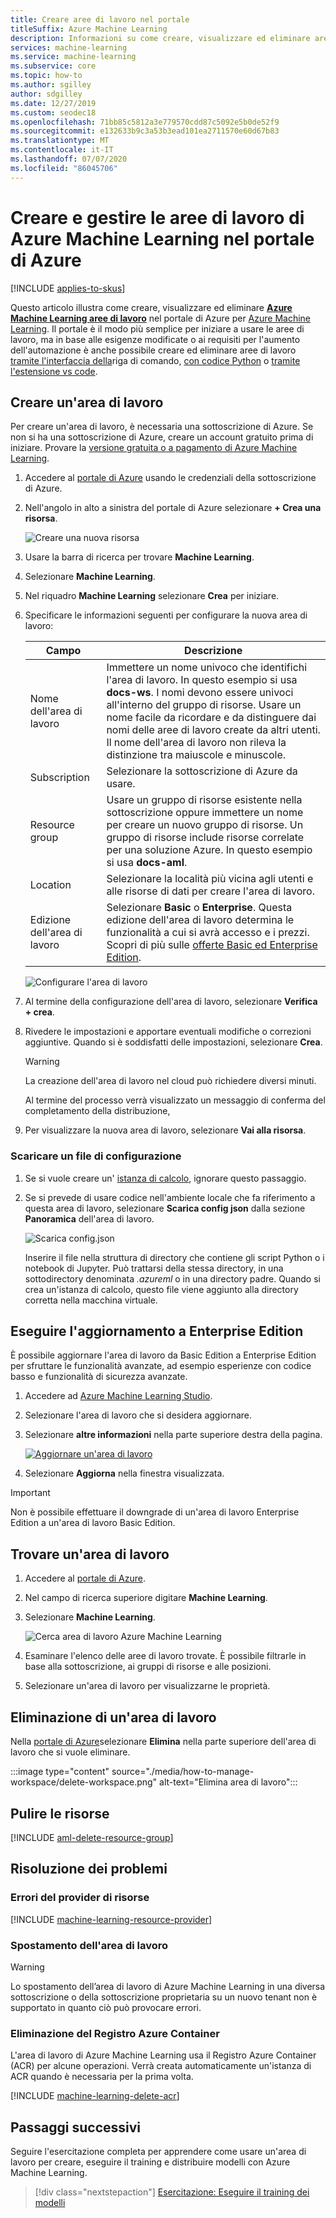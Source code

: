 ```yaml
---
title: Creare aree di lavoro nel portale
titleSuffix: Azure Machine Learning
description: Informazioni su come creare, visualizzare ed eliminare aree di lavoro Azure Machine Learning nel portale di Azure.
services: machine-learning
ms.service: machine-learning
ms.subservice: core
ms.topic: how-to
ms.author: sgilley
author: sdgilley
ms.date: 12/27/2019
ms.custom: seodec18
ms.openlocfilehash: 71bb85c5812a3e779570cdd87c5092e5b0de52f9
ms.sourcegitcommit: e132633b9c3a53b3ead101ea2711570e60d67b83
ms.translationtype: MT
ms.contentlocale: it-IT
ms.lasthandoff: 07/07/2020
ms.locfileid: "86045706"
---
```

# <a name="create-and-manage-azure-machine-learning-workspaces-in-the-azure-portal"></a>Creare e gestire le aree di lavoro di Azure Machine Learning nel portale di Azure
[!INCLUDE [applies-to-skus](../../includes/aml-applies-to-basic-enterprise-sku.md)]

Questo articolo illustra come creare, visualizzare ed eliminare [**Azure Machine Learning aree di lavoro**](concept-workspace.md) nel portale di Azure per [Azure Machine Learning](overview-what-is-azure-ml.md).  Il portale è il modo più semplice per iniziare a usare le aree di lavoro, ma in base alle esigenze modificate o ai requisiti per l'aumento dell'automazione è anche possibile creare ed eliminare aree di lavoro [tramite l'interfaccia della](reference-azure-machine-learning-cli.md)riga di comando, [con codice Python](https://docs.microsoft.com/python/api/overview/azure/ml/intro?view=azure-ml-py) o [tramite l'estensione vs code](tutorial-setup-vscode-extension.md).

## <a name="create-a-workspace"></a>Creare un'area di lavoro

Per creare un'area di lavoro, è necessaria una sottoscrizione di Azure. Se non si ha una sottoscrizione di Azure, creare un account gratuito prima di iniziare. Provare la [versione gratuita o a pagamento di Azure Machine Learning](https://aka.ms/AMLFree).

1. Accedere al [portale di Azure](https://portal.azure.com/) usando le credenziali della sottoscrizione di Azure. 

1. Nell'angolo in alto a sinistra del portale di Azure selezionare **+ Crea una risorsa**.

      ![Creare una nuova risorsa](./media/how-to-manage-workspace/create-workspace.gif)

1. Usare la barra di ricerca per trovare **Machine Learning**.

1. Selezionare **Machine Learning**.

1. Nel riquadro **Machine Learning** selezionare **Crea** per iniziare.

1. Specificare le informazioni seguenti per configurare la nuova area di lavoro:

   Campo|Descrizione 
   ---|---
   Nome dell'area di lavoro |Immettere un nome univoco che identifichi l'area di lavoro. In questo esempio si usa **docs-ws**. I nomi devono essere univoci all'interno del gruppo di risorse. Usare un nome facile da ricordare e da distinguere dai nomi delle aree di lavoro create da altri utenti. Il nome dell'area di lavoro non rileva la distinzione tra maiuscole e minuscole.
   Subscription |Selezionare la sottoscrizione di Azure da usare.
   Resource group | Usare un gruppo di risorse esistente nella sottoscrizione oppure immettere un nome per creare un nuovo gruppo di risorse. Un gruppo di risorse include risorse correlate per una soluzione Azure. In questo esempio si usa **docs-aml**. 
   Location | Selezionare la località più vicina agli utenti e alle risorse di dati per creare l'area di lavoro.
   Edizione dell'area di lavoro | Selezionare **Basic** o **Enterprise**.  Questa edizione dell'area di lavoro determina le funzionalità a cui si avrà accesso e i prezzi. Scopri di più sulle [offerte Basic ed Enterprise Edition](overview-what-is-azure-ml.md#sku). 

    ![Configurare l'area di lavoro](./media/how-to-manage-workspace/select-edition.png)

1. Al termine della configurazione dell'area di lavoro, selezionare **Verifica + crea**.
2. Rivedere le impostazioni e apportare eventuali modifiche o correzioni aggiuntive. Quando si è soddisfatti delle impostazioni, selezionare **Crea**.

   > [!Warning] 
   > La creazione dell'area di lavoro nel cloud può richiedere diversi minuti.

   Al termine del processo verrà visualizzato un messaggio di conferma del completamento della distribuzione, 
 
 1. Per visualizzare la nuova area di lavoro, selezionare **Vai alla risorsa**.

### <a name="download-a-configuration-file"></a>Scaricare un file di configurazione

1. Se si vuole creare un' [istanza di calcolo](tutorial-1st-experiment-sdk-setup.md#azure), ignorare questo passaggio.

1. Se si prevede di usare codice nell'ambiente locale che fa riferimento a questa area di lavoro, selezionare **Scarica config json** dalla sezione **Panoramica** dell'area di lavoro.  

   ![Scarica config.json](./media/how-to-manage-workspace/configure.png)
   
   Inserire il file nella struttura di directory che contiene gli script Python o i notebook di Jupyter. Può trattarsi della stessa directory, in una sottodirectory denominata *.azureml* o in una directory padre. Quando si crea un'istanza di calcolo, questo file viene aggiunto alla directory corretta nella macchina virtuale.

## <a name="upgrade-to-enterprise-edition"></a><a name="upgrade"></a>Eseguire l'aggiornamento a Enterprise Edition

È possibile aggiornare l'area di lavoro da Basic Edition a Enterprise Edition per sfruttare le funzionalità avanzate, ad esempio esperienze con codice basso e funzionalità di sicurezza avanzate.

1. Accedere ad [Azure Machine Learning Studio](https://ml.azure.com).

1. Selezionare l'area di lavoro che si desidera aggiornare.

1. Selezionare **altre informazioni** nella parte superiore destra della pagina.

   [![Aggiornare un'area di lavoro ](./media/how-to-manage-workspace/upgrade.png)](./media/how-to-manage-workspace/upgrade.png#lightbox)

1. Selezionare **Aggiorna** nella finestra visualizzata.


> [!IMPORTANT]
> Non è possibile effettuare il downgrade di un'area di lavoro Enterprise Edition a un'area di lavoro Basic Edition. 

## <a name="find-a-workspace"></a><a name="view"></a>Trovare un'area di lavoro

1. Accedere al [portale di Azure](https://portal.azure.com/).

1. Nel campo di ricerca superiore digitare **Machine Learning**.  

1. Selezionare **Machine Learning**.

   ![Cerca area di lavoro Azure Machine Learning](./media/how-to-manage-workspace/find-workspaces.png)

1. Esaminare l'elenco delle aree di lavoro trovate. È possibile filtrarle in base alla sottoscrizione, ai gruppi di risorse e alle posizioni.  

1. Selezionare un'area di lavoro per visualizzarne le proprietà.

## <a name="delete-a-workspace"></a>Eliminazione di un'area di lavoro

Nella [portale di Azure](https://portal.azure.com/)selezionare **Elimina** nella parte superiore dell'area di lavoro che si vuole eliminare.

:::image type="content" source="./media/how-to-manage-workspace/delete-workspace.png" alt-text="Elimina area di lavoro":::

## <a name="clean-up-resources"></a>Pulire le risorse

[!INCLUDE [aml-delete-resource-group](../../includes/aml-delete-resource-group.md)]

## <a name="troubleshooting"></a>Risoluzione dei problemi

### <a name="resource-provider-errors"></a>Errori del provider di risorse

[!INCLUDE [machine-learning-resource-provider](../../includes/machine-learning-resource-provider.md)]

### <a name="moving-the-workspace"></a>Spostamento dell'area di lavoro

> [!WARNING]
> Lo spostamento dell’area di lavoro di Azure Machine Learning in una diversa sottoscrizione o della sottoscrizione proprietaria su un nuovo tenant non è supportato in quanto ciò può provocare errori.

### <a name="deleting-the-azure-container-registry"></a>Eliminazione del Registro Azure Container

L'area di lavoro di Azure Machine Learning usa il Registro Azure Container (ACR) per alcune operazioni. Verrà creata automaticamente un'istanza di ACR quando è necessaria per la prima volta.

[!INCLUDE [machine-learning-delete-acr](../../includes/machine-learning-delete-acr.md)]

## <a name="next-steps"></a>Passaggi successivi

Seguire l'esercitazione completa per apprendere come usare un'area di lavoro per creare, eseguire il training e distribuire modelli con Azure Machine Learning.

> [!div class="nextstepaction"]
> [Esercitazione: Eseguire il training dei modelli](tutorial-train-models-with-aml.md)
